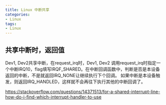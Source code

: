 ```yaml
---
title: Linux 中断共享
categories: 
- Linux
tags:
- Linux
---
```


## 

## 共享中断时，返回值
Dev1, Dev2共享中断，在request_irq时，Dev1, Dev2 调用request_irq时指定一个中断IRQ10，flag填写IRQF_SHARED。在中断回调函数中，判断是否是本设备返回的中断，不是就返回IRQ_NONE让继续执行下个回调。
如果中断是本设备触发，则返回IRQ_HANDLED，这样就不会再往下执行其他的中断回调了。


https://stackoverflow.com/questions/14371513/for-a-shared-interrupt-line-how-do-i-find-which-interrupt-handler-to-use


